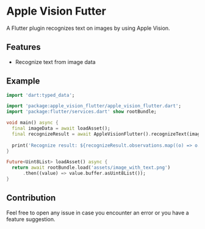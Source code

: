 # Apple Vision Futter

A Flutter plugin recognizes text on images by using Apple Vision.

## Features

- Recognize text from image data

## Example

```dart
import 'dart:typed_data';

import 'package:apple_vision_flutter/apple_vision_flutter.dart';
import 'package:flutter/services.dart' show rootBundle;

void main() async {
  final imageData = await loadAsset();
  final recognizeResult = await AppleVisionFlutter().recognizeText(imageData);
  
  print('Recognize result: ${recognizeResult.observations.map((o) => o.textOptions.first).join('\n')}');
}

Future<Uint8List> loadAsset() async {
  return await rootBundle.load('assets/image_with_text.png')
      .then((value) => value.buffer.asUint8List());
}
```

## Contribution

Feel free to open any issue in case you encounter an error or you have a feature suggestion.